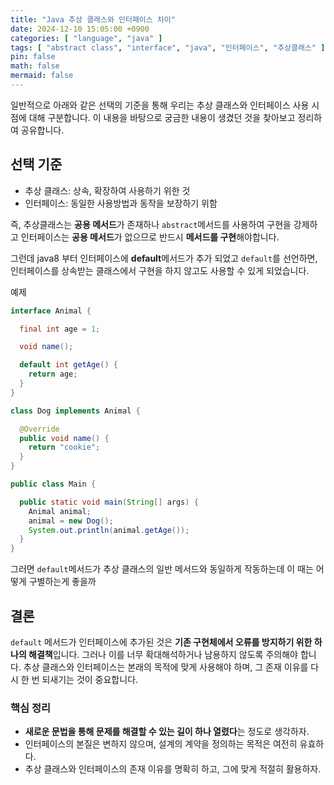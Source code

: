 ```yaml
---
title: "Java 추상 클래스와 인터페이스 차이"
date: 2024-12-10 15:05:00 +0900
categories: [ "language", "java" ]
tags: [ "abstract class", "interface", "java", "인터페이스", "추상클래스" ]
pin: false
math: false
mermaid: false
---
```


일반적으로 아래와 같은 선택의 기준을 통해 우리는 추상 클래스와 인터페이스 사용 시점에 대해 구분합니다.
이 내용을 바탕으로 궁금한 내용이 생겼던 것을 찾아보고 정리하여 공유합니다.

## 선택 기준

* 추상 클래스: 상속, 확장하여 사용하기 위한 것
* 인터페이스: 동일한 사용방법과 동작을 보장하기 위함

즉, 추상클래스는 **공용 메서드**가 존재하나 `abstract`메서드를 사용하여 구현을 강제하고 인터페이스는 **공용 메서드**가 없으므로 반드시 **메서드를 구현**해야합니다.

그런데 java8 부터 인터페이스에 **default**메서드가 추가 되었고 `default`를 선언하면, 인터페이스를 상속받는 클래스에서 구현을 하지 않고도 사용할 수 있게 되었습니다.

예제

```java
interface Animal {

  final int age = 1;

  void name();

  default int getAge() {
    return age;
  }
}

class Dog implements Animal {

  @Override
  public void name() {
    return "cookie";
  }
}

public class Main {

  public static void main(String[] args) {
    Animal animal;
    animal = new Dog();
    System.out.println(animal.getAge());
  }
}
```

그러면 `default`메서드가 추상 클래스의 일반 메서드와 동일하게 작동하는데 이 때는 어떻게 구별하는게 좋을까

## 결론

`default` 메서드가 인터페이스에 추가된 것은 **기존 구현체에서 오류를 방지하기 위한 하나의 해결책**입니다. 그러나 이를 너무 확대해석하거나 남용하지 않도록 주의해야 합니다. 추상 클래스와 인터페이스는 본래의 목적에 맞게 사용해야 하며, 그 존재 이유를 다시 한 번 되새기는 것이 중요합니다.

### 핵심 정리

* **새로운 문법을 통해 문제를 해결할 수 있는 길이 하나 열렸다**는 정도로 생각하자.
* 인터페이스의 본질은 변하지 않으며, 설계의 계약을 정의하는 목적은 여전히 유효하다.
* 추상 클래스와 인터페이스의 존재 이유를 명확히 하고, 그에 맞게 적절히 활용하자.
